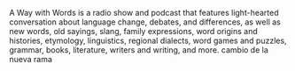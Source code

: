 A Way with Words is a radio show and podcast that features light-hearted conversation about language change, debates, and differences,
as well as new words, old sayings, slang, family expressions, word origins and histories, etymology, linguistics, regional dialects,
word games and puzzles, grammar, books, literature, writers and writing, and more.
cambio de la nueva rama
